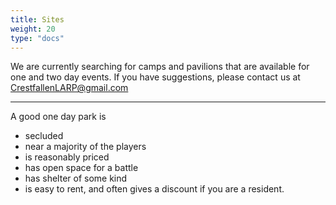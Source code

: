 ```yaml
---
title: Sites
weight: 20
type: "docs"
---
```


We are currently searching for camps and pavilions that are available for one and two day events.  If you have suggestions, please contact us at [CrestfallenLARP@gmail.com](mailto:CrestfallenLARP@gmail.com)

---

A good one day park is 

- secluded
- near a majority of the players
- is reasonably priced
- has open space for a battle
- has shelter of some kind
- is easy to rent, and often gives a discount if you are a resident.

